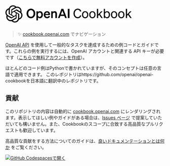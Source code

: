 <a href="https://cookbook.openai.com" target="_blank">
  <picture>
    <source media="(prefers-color-scheme: dark)" srcset="/images/openai-cookbook-white.png" style="max-width: 100%; width: 400px; margin-bottom: 20px">
    <img alt="OpenAI Cookbook ロゴ" src="/images/openai-cookbook.png" width="400px">
  </picture>
</a>

<h3></h3>
 
> ✨ [cookbook.openai.com](https://cookbook.openai.com) でナビゲーション

[OpenAI API](https://openai.com/api/) を使用して一般的なタスクを達成するための例コードとガイドです。これらの例を実行するには、OpenAI アカウントと関連する API キーが必要です（[こちらで無料アカウントを作成](https://beta.openai.com/signup)）。

ほとんどのコード例はPythonで書かれていますが、そのコンセプトは任意の言語で適用できます。
このレポジトリはhttps://github.com/openai/openai-cookbookを日本語に翻訳中のレポジトリです。

## 貢献

このリポジトリの内容は自動的に [cookbook.openai.com](https://cookbook.openai.com) にレンダリングされます。表示してほしい例やガイドがある場合は、[Issues ページ](https://github.com/openai/openai-cookbook/issues) で提案していただいても構いません。また、Cookbookのスコープに合致する高品質なプルリクエストも歓迎しています。

高品質な貢献をする方法についてのガイドは、[良いドキュメンテーションとは何か](https://cookbook.openai.com/what_makes_documentation_good) をご覧ください。

[![GitHub Codespacesで開く](https://github.com/codespaces/badge.svg)](https://github.com/codespaces/new?hide_repo_select=true&ref=main&repo=468576060&machine=basicLinux32gb&location=EastUs)
